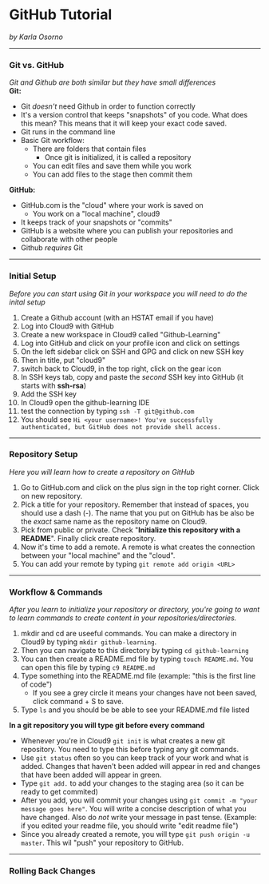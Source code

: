 # GitHub Tutorial

_by Karla Osorno_

---
### Git vs. GitHub
_Git and Github are both similar but they have small differences_  
**Git:**
* Git _doesn't_ need Github in order to function correctly
* It's a version control that keeps "snapshots" of you code. What does this mean? This means that it will keep your exact code saved.
* Git runs in the command line
* Basic Git workflow:
    * There are folders that contain files
        * Once git is initialized, it is called a repository
    * You can edit files and save them while you work
    * You can add files to the stage then commit them  

**GitHub:**
* GitHub.com is the "cloud" where your work is saved on
    * You work on a "local machine", cloud9
* It keeps track of your snapshots or "commits"
* GitHub is a website where you can publish your repositories and collaborate with other people
* Github _requires_ Git


---
### Initial Setup
_Before you can start using Git in your workspace you will need to do the inital setup_
1. Create a Github account (with an HSTAT email if you have)
2. Log into Cloud9 with GitHub
3. Create a new workspace in Cloud9 called "Github-Learning"
4. Log into GitHub and click on your profile icon and click on settings
5. On the left sidebar click on SSH and GPG and click on new SSH key
6. Then in title, put "cloud9"
7. switch back to Cloud9, in the top right, click on the gear icon
8. In SSH keys tab, copy and paste the _second_ SSH key into GitHub (it starts with **ssh-rsa**)
9. Add the SSH key
10. In Cloud9 open the github-learning IDE
11. test the connection by typing `ssh -T git@github.com`
12. You should see `Hi <your username>! You've successfully authenticated, but GitHub does not provide shell access.`


---
### Repository Setup
_Here you will learn how to create a repository on GitHub_
1. Go to GitHub.com and click on the plus sign in the top right corner. Click on new repository.
2. Pick a title for your repository. Remember that instead of spaces, you should use a dash (-). The name that you put on GitHub
 has be also be the _exact_ same name as the repository name on Cloud9.
3. Pick from public or private. Check "**Initialize this repository with a README**". Finally click create repository.
4. Now it's time to add a remote. A remote is what creates the connection between your "local machine" and the "cloud".
5. You can add your remote by typing `git remote add origin <URL>`


---
### Workflow & Commands
_After you learn to initialize your repository or directory, you're going to want to learn commands to create content in your repositories/directories._
1. mkdir and cd are useeful commands. You can make a directory in Cloud9 by typing `mkdir github-learning`.
2. Then you can navigate to this directory by typing `cd github-learning`
3. You can then create a README.md file by typing `touch README.md`. You can open this file by typing `c9 README.md`
4. Type something into the README.md file (example: "this is the first line of code")
    * If you see a grey circle it means your changes have not been saved, click command + S to save.
5. Type `ls` and you should be be able to see your README.md file listed

**In a git repository you will type git before every command**
* Whenever you're in Cloud9 `git init` is what creates a new git repository. You need to type this before typing any git commands.
* Use `git status` often so you can keep track of your work and what is added. Changes that haven't been added will appear in red and changes that have
 been added will appear in green.
* Type `git add.` to add your changes to the staging area (so it can be ready to get commited)
* After you add, you will commit your changes using `git commit -m "your message goes here"`. You will write a concise description of what you have changed.
Also do _not_ write your message in past tense. (Example: if you edited your readme file, you should write "edit readme file")
* Since you already created a remote, you will type `git push origin -u master`. This wil "push" your repository to GitHub.


---
### Rolling Back Changes